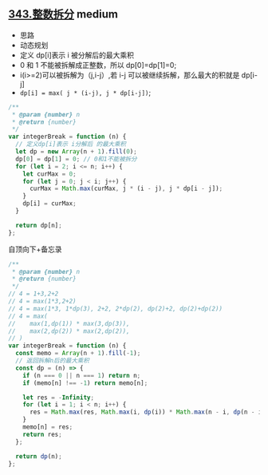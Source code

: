 ## [343.整数拆分](https://leetcode.cn/problems/integer-break/) <Badge type="warning">medium</Badge>

- 思路
- 动态规划
- 定义 dp[i]表示 i 被分解后的最大乘积
- 0 和 1 不能被拆解成正整数，所以 dp[0]=dp[1]=0;
- i(i>=2)可以被拆解为（j,i-j）,若 i-j 可以被继续拆解，那么最大的积就是 dp[i-j]
- `dp[i] = max( j * (i-j), j * dp[i-j])`;

```js
/**
 * @param {number} n
 * @return {number}
 */
var integerBreak = function (n) {
  // 定义dp[i]表示 i分解后 的最大乘积
  let dp = new Array(n + 1).fill(0);
  dp[0] = dp[1] = 0; // 0和1不能被拆分
  for (let i = 2; i <= n; i++) {
    let curMax = 0;
    for (let j = 0; j < i; j++) {
      curMax = Math.max(curMax, j * (i - j), j * dp[i - j]);
    }
    dp[i] = curMax;
  }

  return dp[n];
};
```

自顶向下+备忘录

```js
/**
 * @param {number} n
 * @return {number}
 */
// 4 = 1+3,2+2
// 4 = max(1*3,2+2)
// 4 = max(1*3, 1*dp(3), 2+2, 2*dp(2), dp(2)+2, dp(2)+dp(2))
// 4 = max(
//    max(1,dp(1)) * max(3,dp(3)),
//    max(2,dp(2)) * max(2,dp(2)),
// )
var integerBreak = function (n) {
  const memo = Array(n + 1).fill(-1);
  // 返回拆解n后的最大乘积
  const dp = (n) => {
    if (n === 0 || n === 1) return n;
    if (memo[n] !== -1) return memo[n];

    let res = -Infinity;
    for (let i = 1; i < n; i++) {
      res = Math.max(res, Math.max(i, dp(i)) * Math.max(n - i, dp(n - i)));
    }
    memo[n] = res;
    return res;
  };

  return dp(n);
};
```
